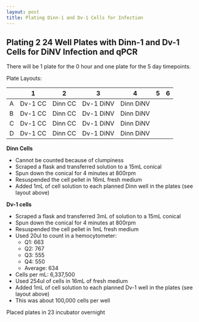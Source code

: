 ```yaml
---
layout: post
title: Plating Dinn-1 and Dv-1 Cells for Infection
---
```


## Plating 2 24 Well Plates with Dinn-1 and Dv-1 Cells for DiNV Infection and qPCR 

There will be 1 plate for the 0 hour and one plate for the 5 day timepoints. 

Plate Layouts: 

|   | 1       | 2       | 3         | 4         | 5 | 6 |
|---|---------|---------|-----------|-----------|---|---|
| A | Dv-1 CC | Dinn CC | Dv-1 DiNV | Dinn DiNV |   |   |
| B | Dv-1 CC | Dinn CC | Dv-1 DiNV | Dinn DiNV |   |   |
| C | Dv-1 CC | Dinn CC | Dv-1 DiNV | Dinn DiNV |   |   |
| D | Dv-1 CC | Dinn CC | Dv-1 DiNV | Dinn DiNV |   |   |

**Dinn Cells**

- Cannot be counted because of clumpiness
- Scraped a flask and transferred solution to a 15mL conical 
- Spun down the conical for 4 minutes at 800rpm 
- Resuspended the cell pellet in 16mL fresh medium 
- Added 1mL of cell solution to each planned Dinn well in the plates (see layout above)

**Dv-1 cells**

- Scraped a flask and transferred 3mL of solution to a 15mL conical
- Spun down the conical for 4 minutes at 800rpm 
- Resuspended the cell pellet in 1mL fresh medium
- Used 20ul to count in a hemocytometer:    
    - Q1: 663
    - Q2: 767
    - Q3: 555
    - Q4: 550
    - Average: 634
- Cells per mL: 6,337,500
- Used 254ul of cells in 16mL of fresh medium
- Added 1mL of cell solution to each planned Dv-1 well in the plates (see layout above)
- This was about 100,000 cells per well 

Placed plates in 23 incubator overnight 